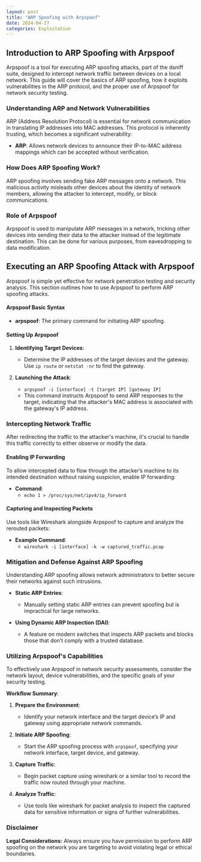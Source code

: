 ```yaml
---
layout: post
title: "ARP Spoofing with Arpspoof"
date: 2024-04-27
categories: Exploitation
---
```


## Introduction to ARP Spoofing with Arpspoof

Arpspoof is a tool for executing ARP spoofing attacks, part of the dsniff suite, designed to intercept network traffic between devices on a local network. This guide will cover the basics of ARP spoofing, how it exploits vulnerabilities in the ARP protocol, and the proper use of Arpspoof for network security testing.

### Understanding ARP and Network Vulnerabilities

ARP (Address Resolution Protocol) is essential for network communication in translating IP addresses into MAC addresses. This protocol is inherently trusting, which becomes a significant vulnerability:

- **ARP**: Allows network devices to announce their IP-to-MAC address mappings which can be accepted without verification.

### How Does ARP Spoofing Work?

ARP spoofing involves sending fake ARP messages onto a network. This malicious activity misleads other devices about the identity of network members, allowing the attacker to intercept, modify, or block communications.

### Role of Arpspoof

Arpspoof is used to manipulate ARP messages in a network, tricking other devices into sending their data to the attacker instead of the legitimate destination. This can be done for various purposes, from eavesdropping to data modification.

## Executing an ARP Spoofing Attack with Arpspoof

Arpspoof is simple yet effective for network penetration testing and security analysis. This section outlines how to use Arpspoof to perform ARP spoofing attacks.

#### Arpspoof Basic Syntax

- **arpspoof**: The primary command for initiating ARP spoofing.

#### Setting Up Arpspoof

1. **Identifying Target Devices**:
   - Determine the IP addresses of the target devices and the gateway. Use `ip route` or `netstat -nr` to find the gateway.

2. **Launching the Attack**:
   - `arpspoof -i [interface] -t [target IP] [gateway IP]`
   - This command instructs Arpspoof to send ARP responses to the target, indicating that the attacker's MAC address is associated with the gateway's IP address.

### Intercepting Network Traffic

After redirecting the traffic to the attacker's machine, it's crucial to handle this traffic correctly to either observe or modify the data.

#### Enabling IP Forwarding

To allow intercepted data to flow through the attacker’s machine to its intended destination without raising suspicion, enable IP forwarding:

- **Command**:
  - `echo 1 > /proc/sys/net/ipv4/ip_forward`

#### Capturing and Inspecting Packets

Use tools like Wireshark alongside Arpspoof to capture and analyze the rerouted packets:

- **Example Command**:
  - `wireshark -i [interface] -k -w captured_traffic.pcap`

### Mitigation and Defense Against ARP Spoofing

Understanding ARP spoofing allows network administrators to better secure their networks against such intrusions.

- **Static ARP Entries**:
  - Manually setting static ARP entries can prevent spoofing but is impractical for large networks.
  
- **Using Dynamic ARP Inspection (DAI)**:
  - A feature on modern switches that inspects ARP packets and blocks those that don’t comply with a trusted database.

### Utilizing Arpspoof's Capabilities

To effectively use Arpspoof in network security assessments, consider the network layout, device vulnerabilities, and the specific goals of your security testing.

**Workflow Summary**:

1. **Prepare the Environment**:
   - Identify your network interface and the target device’s IP and gateway using appropriate network commands.

2. **Initiate ARP Spoofing**:
   - Start the ARP spoofing process with `arpspoof`, specifying your network interface, target device, and gateway.

3. **Capture Traffic**:
   - Begin packet capture using wireshark or a similar tool to record the traffic now routed through your machine.

4. **Analyze Traffic**:
   - Use tools like wireshark for packet analysis to inspect the captured data for sensitive information or signs of further vulnerabilities.

### Disclaimer

**Legal Considerations:** Always ensure you have permission to perform ARP spoofing on the network you are targeting to avoid violating legal or ethical boundaries.
